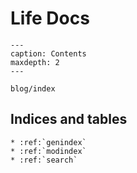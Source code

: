 # Life Docs

```{toctree}
---
caption: Contents
maxdepth: 2
---

blog/index
```

## Indices and tables

```{eval-rst}
* :ref:`genindex`
* :ref:`modindex`
* :ref:`search`
```
